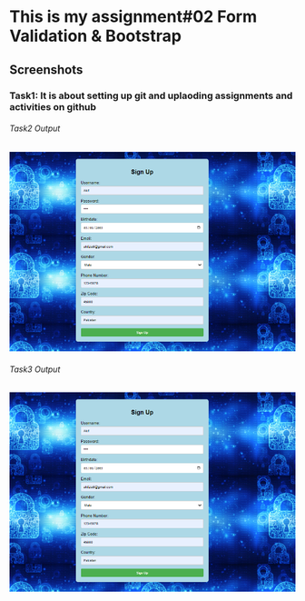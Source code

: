 # This is my assignment#02 Form Validation & Bootstrap


## Screenshots

### Task1: It is about setting up git and uplaoding assignments and activities on github

###### Task2 Output
![Screenshot of Feature X](tak2SS.png)
###### Task3 Output
![Screenshot of Feature X](tak2SS.png)  
